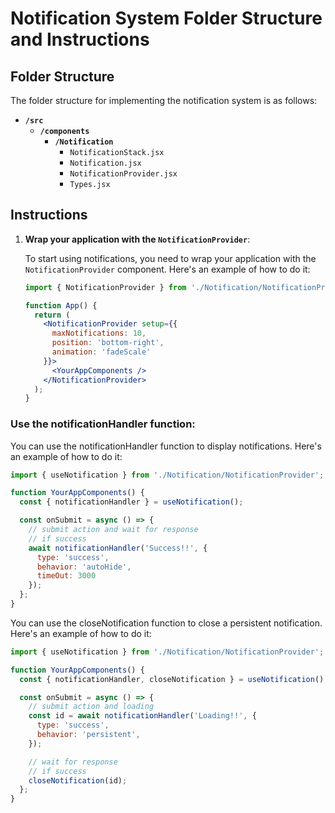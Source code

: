 # Notification System Folder Structure and Instructions

## Folder Structure

The folder structure for implementing the notification system is as follows:

- **`/src`**
  - **`/components`**
    - **`/Notification`**
      - `NotificationStack.jsx`
      - `Notification.jsx`
      - `NotificationProvider.jsx`
      - `Types.jsx`

## Instructions

1. **Wrap your application with the `NotificationProvider`**:

   To start using notifications, you need to wrap your application with the `NotificationProvider` component. Here's an example of how to do it:

   ```jsx
   import { NotificationProvider } from './Notification/NotificationProvider';

   function App() {
     return (
       <NotificationProvider setup={{
         maxNotifications: 10,
         position: 'bottom-right',
         animation: 'fadeScale'
       }}>
         <YourAppComponents />
       </NotificationProvider>
     );
   }

   ```

### Use the notificationHandler function:

You can use the notificationHandler function to display notifications. Here's an example of how to do it:


```jsx
import { useNotification } from './Notification/NotificationProvider';

function YourAppComponents() {
  const { notificationHandler } = useNotification();

  const onSubmit = async () => {
    // submit action and wait for response
    // if success
    await notificationHandler('Success!!', {
      type: 'success',
      behavior: 'autoHide',
      timeOut: 3000
    });
  };
}

```

You can use the closeNotification function to close a persistent notification. Here's an example of how to do it:


```jsx
import { useNotification } from './Notification/NotificationProvider';

function YourAppComponents() {
  const { notificationHandler, closeNotification } = useNotification();

  const onSubmit = async () => {
    // submit action and loading
    const id = await notificationHandler('Loading!!', {
      type: 'success',
      behavior: 'persistent',
    });

    // wait for response
    // if success
    closeNotification(id);
  };
}

```
